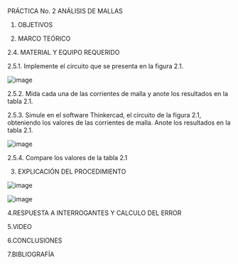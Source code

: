 

PRÁCTICA No. 2 ANÁLISIS DE MALLAS

1. OBJETIVOS

2. MARCO TEÓRICO


2.4. MATERIAL Y EQUIPO REQUERIDO

2.5.1. Implemente el circuito que se presenta en la figura 2.1.

![image](https://user-images.githubusercontent.com/116687152/202522794-08206339-b43c-4ce5-bdd3-34e51f6bbd94.png)

2.5.2. Mida cada una de las corrientes de malla y anote los resultados en la tabla 2.1.

2.5.3. Simule en el software Thinkercad, el circuito de la figura 2.1, obteniendo los valores de las corrientes de malla. Anote los resultados en la tabla 2.1.

![image](https://user-images.githubusercontent.com/116687152/202523331-02148bdd-b3e5-422f-8895-1f500b6f091f.png)

2.5.4. Compare los valores de la tabla 2.1 

3. EXPLICACIÓN DEL PROCEDIMIENTO

![image](https://user-images.githubusercontent.com/116687152/202566910-d736a0f9-71bb-4550-8bb0-95ffaa4c45c6.png)

![image](https://user-images.githubusercontent.com/116687152/202566985-f2185e28-3b23-484d-93f5-1f337463cc18.png)

4.RESPUESTA A INTERROGANTES Y CALCULO DEL ERROR

5.VIDEO

6.CONCLUSIONES

7.BIBLIOGRAFÍA
